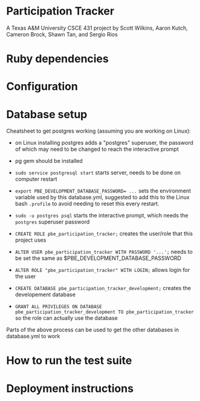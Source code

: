 # Participation Tracker

A Texas A&M University CSCE 431 project by Scott Wilkins, Aaron Kutch, Cameron Brock, Shawn Tan,
and Sergio Rios

# Ruby dependencies

# Configuration

# Database setup

Cheatsheet to get postgres working (assuming you are working on Linux):
 - on Linux installing postgres adds a "postgres" superuser, the password of which may need to be
   changed to reach the interactive prompt
 - pg gem should be installed
 - `sudo service postgresql start` starts server, needs to be done on computer restart
 - `export PBE_DEVELOPMENT_DATABASE_PASSWORD= ...` sets the environment variable used by this
   database.yml, suggested to add this to the Linux bash `.profile` to avoid needing to reset this
   every restart.

 - `sudo -u postgres psql` starts the interactive prompt, which needs the `postgres` superuser password
 - `CREATE ROLE pbe_participation_tracker;` creates the user/role that this project uses
 - `ALTER USER pbe_participation_tracker WITH PASSWORD '...';` needs to be set the same as
   $PBE_DEVELOPMENT_DATABASE_PASSWORD
 - `ALTER ROLE "pbe_participation_tracker" WITH LOGIN;` allows login for the user
 - `CREATE DATABASE pbe_participation_tracker_development;` creates the developement database
 - `GRANT ALL PRIVILEGES ON DATABASE pbe_participation_tracker_development TO
    pbe_participation_tracker` so the role can actually use the database

Parts of the above process can be used to get the other databases in database.yml to work

# How to run the test suite

# Deployment instructions
